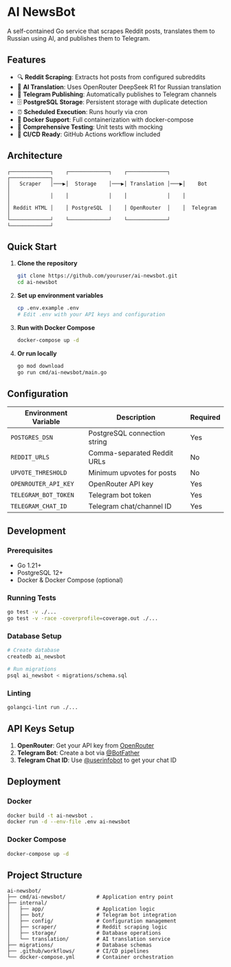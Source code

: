 # AI NewsBot

A self-contained Go service that scrapes Reddit posts, translates them to Russian using AI, and publishes them to Telegram.

## Features

- 🔍 **Reddit Scraping**: Extracts hot posts from configured subreddits
- 🤖 **AI Translation**: Uses OpenRouter DeepSeek R1 for Russian translation
- 📱 **Telegram Publishing**: Automatically publishes to Telegram channels
- 🗄️ **PostgreSQL Storage**: Persistent storage with duplicate detection
- ⏰ **Scheduled Execution**: Runs hourly via cron
- 🐳 **Docker Support**: Full containerization with docker-compose
- 🧪 **Comprehensive Testing**: Unit tests with mocking
- 🚀 **CI/CD Ready**: GitHub Actions workflow included

## Architecture

```
┌─────────────┐    ┌─────────────┐    ┌─────────────┐    ┌─────────────┐
│   Scraper   │───▶│  Storage    │───▶│ Translation │───▶│    Bot      │
│             │    │             │    │             │    │             │
│ Reddit HTML │    │ PostgreSQL  │    │ OpenRouter  │    │  Telegram   │
└─────────────┘    └─────────────┘    └─────────────┘    └─────────────┘
```

## Quick Start

1. **Clone the repository**
   ```bash
   git clone https://github.com/youruser/ai-newsbot.git
   cd ai-newsbot
   ```

2. **Set up environment variables**
   ```bash
   cp .env.example .env
   # Edit .env with your API keys and configuration
   ```

3. **Run with Docker Compose**
   ```bash
   docker-compose up -d
   ```

4. **Or run locally**
   ```bash
   go mod download
   go run cmd/ai-newsbot/main.go
   ```

## Configuration

| Environment Variable | Description | Required |
|---------------------|-------------|----------|
| `POSTGRES_DSN` | PostgreSQL connection string | Yes |
| `REDDIT_URLS` | Comma-separated Reddit URLs | No |
| `UPVOTE_THRESHOLD` | Minimum upvotes for posts | No |
| `OPENROUTER_API_KEY` | OpenRouter API key | Yes |
| `TELEGRAM_BOT_TOKEN` | Telegram bot token | Yes |
| `TELEGRAM_CHAT_ID` | Telegram chat/channel ID | Yes |

## Development

### Prerequisites
- Go 1.21+
- PostgreSQL 12+
- Docker & Docker Compose (optional)

### Running Tests
```bash
go test -v ./...
go test -v -race -coverprofile=coverage.out ./...
```

### Database Setup
```bash
# Create database
createdb ai_newsbot

# Run migrations
psql ai_newsbot < migrations/schema.sql
```

### Linting
```bash
golangci-lint run ./...
```

## API Keys Setup

1. **OpenRouter**: Get your API key from [OpenRouter](https://openrouter.ai/)
2. **Telegram Bot**: Create a bot via [@BotFather](https://t.me/botfather)
3. **Telegram Chat ID**: Use [@userinfobot](https://t.me/userinfobot) to get your chat ID

## Deployment

### Docker
```bash
docker build -t ai-newsbot .
docker run -d --env-file .env ai-newsbot
```

### Docker Compose
```bash
docker-compose up -d
```

## Project Structure

```
ai-newsbot/
├── cmd/ai-newsbot/          # Application entry point
├── internal/
│   ├── app/                 # Application logic
│   ├── bot/                 # Telegram bot integration
│   ├── config/              # Configuration management
│   ├── scraper/             # Reddit scraping logic
│   ├── storage/             # Database operations
│   └── translation/         # AI translation service
├── migrations/              # Database schemas
├── .github/workflows/       # CI/CD pipelines
└── docker-compose.yml       # Container orchestration
